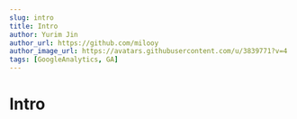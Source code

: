 ```yaml
---
slug: intro
title: Intro
author: Yurim Jin
author_url: https://github.com/milooy
author_image_url: https://avatars.githubusercontent.com/u/3839771?v=4
tags: [GoogleAnalytics, GA]
---
```


# Intro
